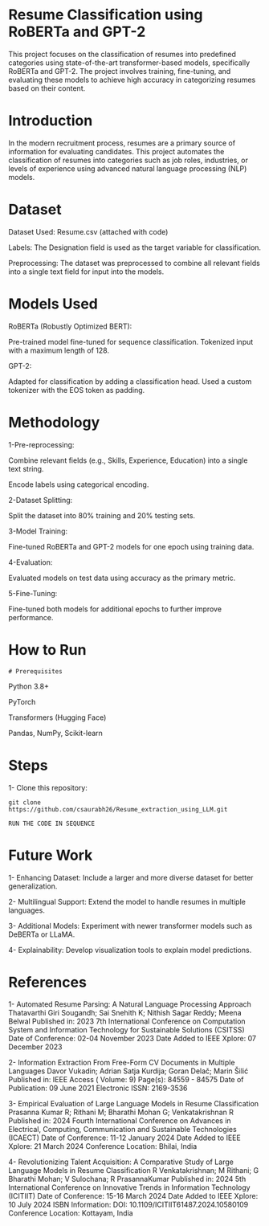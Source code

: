 # Resume Classification using RoBERTa and GPT-2
This project focuses on the classification of resumes into predefined categories using state-of-the-art transformer-based models, specifically RoBERTa and GPT-2. The project involves training, fine-tuning, and evaluating these models to achieve high accuracy in categorizing resumes based on their content.

# Introduction
In the modern recruitment process, resumes are a primary source of information for evaluating candidates. This project automates the classification of resumes into categories such as job roles, industries, or levels of experience using advanced natural language processing (NLP) models.
# Dataset

Dataset Used: Resume.csv (attached with code)

Labels: The Designation field is used as the target variable for classification.

Preprocessing: The dataset was preprocessed to combine all relevant fields into a single text field for input into the models.
# Models Used

RoBERTa (Robustly Optimized BERT):

Pre-trained model fine-tuned for sequence classification.
Tokenized input with a maximum length of 128.

GPT-2:

Adapted for classification by adding a classification head.
Used a custom tokenizer with the EOS token as padding.

# Methodology

1-Pre-reprocessing:

Combine relevant fields (e.g., Skills, Experience, Education) into a single text string.

Encode labels using categorical encoding.

2-Dataset Splitting:

Split the dataset into 80% training and 20% testing sets.

3-Model Training:

Fine-tuned RoBERTa and GPT-2 models for one epoch using training data.

4-Evaluation:

Evaluated models on test data using accuracy as the primary metric.

5-Fine-Tuning:

Fine-tuned both models for additional epochs to further improve performance.

# How to Run

    # Prerequisites

Python 3.8+

PyTorch

Transformers (Hugging Face)

Pandas, NumPy, Scikit-learn

# Steps

1- Clone this repository:

    git clone https://github.com/csaurabh26/Resume_extraction_using_LLM.git
    
    RUN THE CODE IN SEQUENCE 


# Future Work

1- Enhancing Dataset: Include a larger and more diverse dataset for better generalization.

2- Multilingual Support: Extend the model to handle resumes in multiple languages.

3- Additional Models: Experiment with newer transformer models such as DeBERTa or LLaMA.

4- Explainability: Develop visualization tools to explain model predictions.

# References
1-	Automated Resume Parsing: A Natural Language Processing Approach
Thatavarthi Giri Sougandh; Sai Snehith K; Nithish Sagar Reddy; Meena Belwal
Published in: 2023 7th International Conference on Computation System and Information Technology for Sustainable Solutions (CSITSS)
Date of Conference: 02-04 November 2023
Date Added to IEEE Xplore: 07 December 2023

2-	Information Extraction From Free-Form CV Documents in Multiple Languages
Davor Vukadin; Adrian Satja Kurdija; Goran Delač; Marin Šilić
Published in: IEEE Access ( Volume: 9)
Page(s): 84559 - 84575
Date of Publication: 09 June 2021 
Electronic ISSN: 2169-3536

3-	Empirical Evaluation of Large Language Models in Resume Classification
Prasanna Kumar R; Rithani M; Bharathi Mohan G; Venkatakrishnan R
Published in: 2024 Fourth International Conference on Advances in Electrical, Computing, Communication and Sustainable Technologies (ICAECT)
Date of Conference: 11-12 January 2024
Date Added to IEEE Xplore: 21 March 2024 
Conference Location: Bhilai, India

4-	Revolutionizing Talent Acquisition: A Comparative Study of Large Language Models in Resume Classification
R Venkatakrishnan; M Rithani; G Bharathi Mohan; V Sulochana; R PrasannaKumar
Published in: 2024 5th International Conference on Innovative Trends in Information Technology (ICITIIT)
Date of Conference: 15-16 March 2024
Date Added to IEEE Xplore: 10 July 2024
ISBN Information:
DOI: 10.1109/ICITIIT61487.2024.10580109
Conference Location: Kottayam, India

